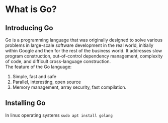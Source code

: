 # What is Go?

## Introducing Go

Go is a programming language that was originally designed to solve various problems in large-scale software development in the real world, initially within Google and then for the rest of the business world. It addresses slow program construction, out-of-control dependency management, complexity of code, and difficult cross-language
construction.</br>
The feature of the Go language:

1. Simple, fast and safe
2. Parallel, interesting, open source
3. Memory management, array security, fast compilation.

## Installing Go

In linux operating systems
```sudo apt install golang```
